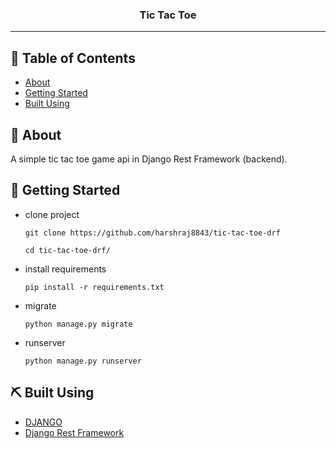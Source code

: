 <h3 align="center">Tic Tac Toe</h3>

---

## 📝 Table of Contents

- [About](#about)
- [Getting Started](#getting_started)
- [Built Using](#built_using)

## 🧐 About <a name = "about"></a>

A simple tic tac toe game api in Django Rest Framework (backend).

## 🏁 Getting Started <a name = "getting_started"></a>

- clone project
  ```
  git clone https://github.com/harshraj8843/tic-tac-toe-drf
  ```
  ```
  cd tic-tac-toe-drf/
  ```
- install requirements
  ```
  pip install -r requirements.txt
  ```
- migrate
  ```
  python manage.py migrate
  ```
- runserver
  ```
  python manage.py runserver
  ```

## ⛏️ Built Using <a name = "built_using"></a>

- [DJANGO](https://www.djangoproject.com/)
- [Django Rest Framework](https://www.django-rest-framework.org/)
